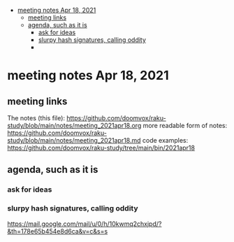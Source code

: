 - [meeting notes Apr 18, 2021](#orgd7b40fe)
  - [meeting links](#org2bef2b9)
  - [agenda, such as it is](#orgee872e4)
    - [ask for ideas](#org060b9e9)
    - [slurpy hash signatures, calling oddity](#org48e2078)
    - [](#org225caa4)


<a id="orgd7b40fe"></a>

# meeting notes Apr 18, 2021


<a id="org2bef2b9"></a>

## meeting links

The notes (this file): <https://github.com/doomvox/raku-study/blob/main/notes/meeting_2021apr18.org> more readable form of notes: <https://github.com/doomvox/raku-study/blob/main/notes/meeting_2021apr18.md> code examples: <https://github.com/doomvox/raku-study/tree/main/bin/2021apr18>


<a id="orgee872e4"></a>

## agenda, such as it is


<a id="org060b9e9"></a>

### ask for ideas


<a id="org48e2078"></a>

### slurpy hash signatures, calling oddity

<https://mail.google.com/mail/u/0/h/10kwmq2chxjpd/?&th=178e65b454e8d6ca&v=c&s=s>


<a id="org225caa4"></a>

###
